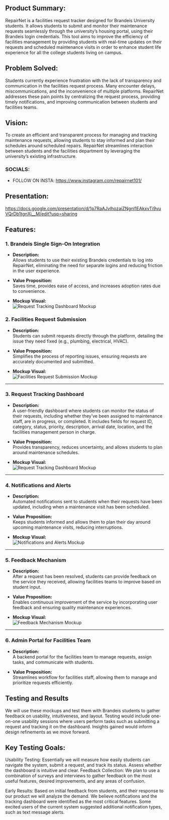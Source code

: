 ## Product Summary:
RepairNet is a facilities request tracker designed for Brandeis University students. It allows students to submit and monitor their maintenance requests seamlessly through the university’s housing portal, using their Brandeis login credentials. This tool aims to improve the efficiency of facilities management by providing students with real-time updates on their requests and scheduled maintenance visits in order to enhance student life experience for all the college students living on campus.

## Problem Solved:
Students currently experience frustration with the lack of transparency and communication in the facilities request process. Many encounter delays, miscommunications, and the inconvenience of multiple platforms. RepairNet addresses these pain points by centralizing the request process, providing timely notifications, and improving communication between students and facilities teams.

## Vision:
To create an efficient and transparent process for managing and tracking maintenance requests, allowing students to stay informed and plan their schedules around scheduled repairs. RepairNet streamlines interaction between students and the facilities department by leveraging the university’s existing infrastructure.

### SOCIALS: 
- FOLLOW ON INSTA:  https://www.instagram.com/repairnet101/ 

## Presentation:
https://docs.google.com/presentation/d/1p7RaAJvlhozaiZNgnl1EAkxvTi9vuVQrDb1tgnXi__M/edit?usp=sharing

## Features:

### 1. Brandeis Single Sign-On Integration

- **Description:**  
  Allows students to use their existing Brandeis credentials to log into RepairNet, eliminating the need for separate logins and reducing friction in the user experience.

- **Value Proposition:**  
  Saves time, provides ease of access, and increases adoption rates due to convenience.

- **Mockup Visual:**  
  ![Request Tracking Dashboard Mockup](./RepairNet%20Facilities%20request%20Tracker/1.png)



### 2. Facilities Request Submission

- **Description:**  
  Students can submit requests directly through the platform, detailing the issue they need fixed (e.g., plumbing, electrical, HVAC).

- **Value Proposition:**  
  Simplifies the process of reporting issues, ensuring requests are accurately documented and submitted.

- **Mockup Visual:**  
  ![Facilities Request Submission Mockup](./RepairNet%20Facilities%20request%20Tracker/2.png)

---

### 3. Request Tracking Dashboard

- **Description:**  
  A user-friendly dashboard where students can monitor the status of their requests, including whether they’ve been assigned to maintenance staff, are in progress, or completed. It includes fields for request ID, category, status, priority, description, arrival date, location, and the facilities management person in charge.

- **Value Proposition:**  
  Provides transparency, reduces uncertainty, and allows students to plan around maintenance schedules.

- **Mockup Visual:**  
  ![Request Tracking Dashboard Mockup](./RepairNet%20Facilities%20request%20Tracker/3.png)

---

### 4. Notifications and Alerts

- **Description:**  
  Automated notifications sent to students when their requests have been updated, including when a maintenance visit has been scheduled.

- **Value Proposition:**  
  Keeps students informed and allows them to plan their day around upcoming maintenance visits, reducing interruptions.

- **Mockup Visual:**  
  ![Notifications and Alerts Mockup](./RepairNet%20Facilities%20request%20Tracker/4.png)

---

### 5. Feedback Mechanism

- **Description:**  
  After a request has been resolved, students can provide feedback on the service they received, allowing facilities teams to improve based on student input.

- **Value Proposition:**  
  Enables continuous improvement of the service by incorporating user feedback and ensuring quality maintenance experiences.

- **Mockup Visual:**  
  ![Feedback Mechanism Mockup](./RepairNet%20Facilities%20request%20Tracker/5.png)

---

### 6. Admin Portal for Facilities Team

- **Description:**  
  A backend portal for the facilities team to manage requests, assign tasks, and communicate with students.

- **Value Proposition:**  
  Streamlines workflow for facilities staff, allowing them to manage and prioritize requests efficiently.

## Testing and Results
We will use these mockups and test them with Brandeis students to gather feedback on usability, intuitiveness, and layout. Testing would include one-on-one usability sessions where users perform tasks such as submitting a request and tracking it on the dashboard. Insights gained would inform design refinements as we move forward.

## Key Testing Goals:
Usability Testing: Essentially we will measure how easily students can navigate the system, submit a request, and track its status. Assess whether the dashboard is intuitive and clear.
Feedback Collection: We plan to use a combination of surveys and interviews to gather feedback on the most useful features, desired improvements, and any areas of confusion.

Early Results:
Based on initial feedback from students, and their response to our product we will analyze the demand. We believe notifications and the tracking dashboard were identified as the most critical features. Some excited users of the current system suggested additional notification types, such as text message alerts.


